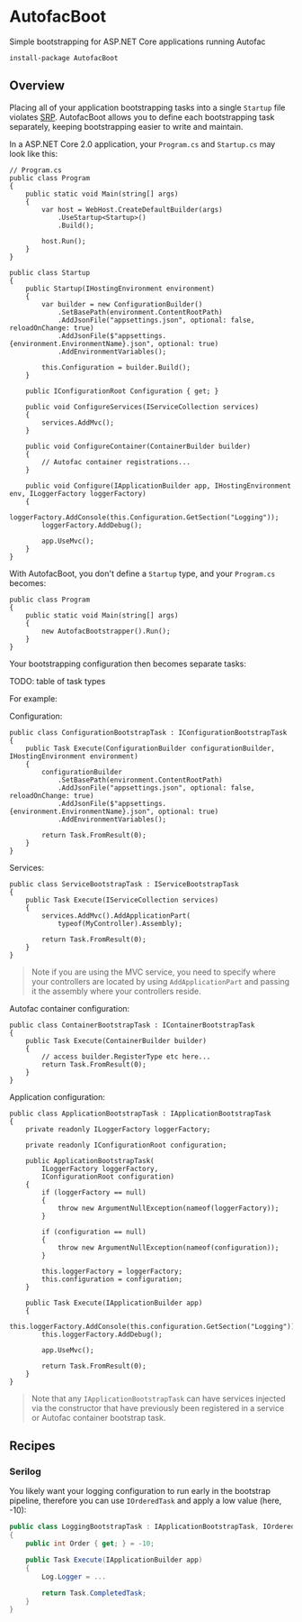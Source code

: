 # AutofacBoot

Simple bootstrapping for ASP.NET Core applications running Autofac

```
install-package AutofacBoot
```

## Overview

Placing all of your application bootstrapping tasks into a single `Startup` file violates [SRP](https://en.wikipedia.org/wiki/Single_responsibility_principle). AutofacBoot allows you to define each bootstrapping task separately, keeping bootstrapping easier to write and maintain.

In a ASP.NET Core 2.0 application, your `Program.cs` and `Startup.cs` may look like this:

```
// Program.cs
public class Program
{   
    public static void Main(string[] args)
    {
        var host = WebHost.CreateDefaultBuilder(args)
            .UseStartup<Startup>()
            .Build();

        host.Run();
    }
}

public class Startup
{
    public Startup(IHostingEnvironment environment)
    {
        var builder = new ConfigurationBuilder()
            .SetBasePath(environment.ContentRootPath)
            .AddJsonFile("appsettings.json", optional: false, reloadOnChange: true)
            .AddJsonFile($"appsettings.{environment.EnvironmentName}.json", optional: true)
            .AddEnvironmentVariables();

        this.Configuration = builder.Build();
    }

    public IConfigurationRoot Configuration { get; }

    public void ConfigureServices(IServiceCollection services)
    {    
        services.AddMvc();
    }

    public void ConfigureContainer(ContainerBuilder builder)
    {
        // Autofac container registrations...
    }

    public void Configure(IApplicationBuilder app, IHostingEnvironment env, ILoggerFactory loggerFactory)
    {
        loggerFactory.AddConsole(this.Configuration.GetSection("Logging"));
        loggerFactory.AddDebug();

        app.UseMvc();
    }
}
```

With AutofacBoot, you don't define a `Startup` type, and your `Program.cs` becomes:

```
public class Program
{
    public static void Main(string[] args)
    {
        new AutofacBootstrapper().Run();
    }
}
```

Your bootstrapping configuration then becomes separate tasks:

TODO: table of task types

For example:

Configuration:

```
public class ConfigurationBootstrapTask : IConfigurationBootstrapTask
{
    public Task Execute(ConfigurationBuilder configurationBuilder, IHostingEnvironment environment)
    {
        configurationBuilder
            .SetBasePath(environment.ContentRootPath)
            .AddJsonFile("appsettings.json", optional: false, reloadOnChange: true)
            .AddJsonFile($"appsettings.{environment.EnvironmentName}.json", optional: true)
            .AddEnvironmentVariables();

        return Task.FromResult(0);
    }
}
```

Services:

```
public class ServiceBootstrapTask : IServiceBootstrapTask
{
    public Task Execute(IServiceCollection services)
    {
        services.AddMvc().AddApplicationPart(
            typeof(MyController).Assembly);

        return Task.FromResult(0);
    }
}
```

> Note if you are using the MVC service, you need to specify where your controllers are located by using `AddApplicationPart` and passing it the assembly where your controllers reside.

Autofac container configuration:

```
public class ContainerBootstrapTask : IContainerBootstrapTask
{
    public Task Execute(ContainerBuilder builder)
    {
        // access builder.RegisterType etc here...
        return Task.FromResult(0);
    }
}
```

Application configuration:

```
public class ApplicationBootstrapTask : IApplicationBootstrapTask
{
    private readonly ILoggerFactory loggerFactory;

    private readonly IConfigurationRoot configuration;

    public ApplicationBootstrapTask(
        ILoggerFactory loggerFactory,
        IConfigurationRoot configuration)
    {
        if (loggerFactory == null)
        {
            throw new ArgumentNullException(nameof(loggerFactory));
        }

        if (configuration == null)
        {
            throw new ArgumentNullException(nameof(configuration));
        }

        this.loggerFactory = loggerFactory;
        this.configuration = configuration;
    }

    public Task Execute(IApplicationBuilder app)
    {
        this.loggerFactory.AddConsole(this.configuration.GetSection("Logging"));
        this.loggerFactory.AddDebug();

        app.UseMvc();

        return Task.FromResult(0);
    }
}
```

> Note that any `IApplicationBootstrapTask` can have services injected via the constructor that have previously been registered in a service or Autofac container bootstrap task.

## Recipes

### Serilog

You likely want your logging configuration to run early in the bootstrap pipeline, therefore you can use `IOrderedTask` and apply a low value (here, -10):

```csharp
public class LoggingBootstrapTask : IApplicationBootstrapTask, IOrderedTask
{
    public int Order { get; } = -10;

    public Task Execute(IApplicationBuilder app)
    {
        Log.Logger = ...

        return Task.CompletedTask;
    }
}
```
